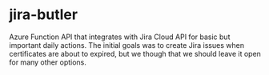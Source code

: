 # jira-butler
Azure Function API that integrates with Jira Cloud API for basic but important daily actions. The initial goals was to create Jira issues when certificates are about to expired, but we though that we should leave it open for many other options.
